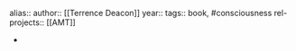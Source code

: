 alias::
author:: [[Terrence Deacon]]
year::
tags:: book, #consciousness
rel-projects:: [[AMT]]



-
